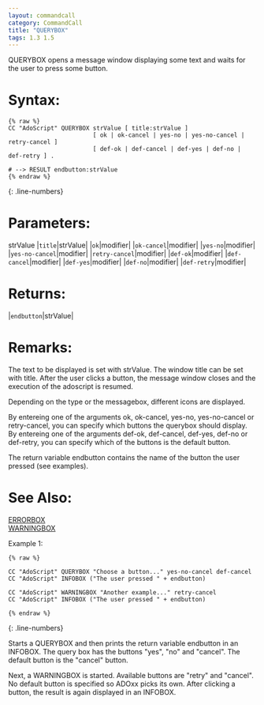 ```yaml
---
layout: commandcall
category: CommandCall
title: "QUERYBOX"
tags: 1.3 1.5
---
```


QUERYBOX opens a message window displaying some text and waits for the user to press some button.

# Syntax:  

```adoscript
{% raw %}
CC "AdoScript" QUERYBOX strValue [ title:strValue ] 
						[ ok | ok-cancel | yes-no | yes-no-cancel | retry-cancel ] 
						[ def-ok | def-cancel | def-yes | def-no | def-retry ] .

# --> RESULT endbutton:strValue
{% endraw %}
```
{: .line-numbers}
# Parameters:  

strValue
|`title`|strValue|
|`ok`|modifier|
|`ok-cancel`|modifier|
|`yes-no`|modifier|
|`yes-no-cancel`|modifier|
|`retry-cancel`|modifier|
|`def-ok`|modifier|
|`def-cancel`|modifier|
|`def-yes`|modifier|
|`def-no`|modifier|
|`def-retry`|modifier|

# Returns:  

|`endbutton`|strValue|

# Remarks:

The text to be displayed is set with strValue. The window title can be set with title. After the user clicks a button, the message window closes and the execution of the adoscript is resumed.

Depending on the type or the messagebox, different icons are displayed.

By entereing one of the arguments ok, ok-cancel, yes-no, yes-no-cancel or retry-cancel, you can specify which buttons the querybox should display. By entereing one of the arguments def-ok, def-cancel, def-yes, def-no or def-retry, you can specify which of the buttons is the default button.

The return variable endbutton contains the name of the button the user pressed (see examples).

# See Also:  

[ERRORBOX](errorbox.html "ERRORBOX")  
[WARNINGBOX](warningbox.html "WARNINGBOX")  


Example 1:

```adoscript
{% raw %}

CC "AdoScript" QUERYBOX "Choose a button..." yes-no-cancel def-cancel
CC "AdoScript" INFOBOX ("The user pressed " + endbutton)

CC "AdoScript" WARNINGBOX "Another example..." retry-cancel
CC "AdoScript" INFOBOX ("The user pressed " + endbutton)

{% endraw %}
```
{: .line-numbers}

Starts a QUERYBOX and then prints the return variable endbutton in an INFOBOX. The query box has the buttons "yes", "no" and "cancel". The default button is the "cancel" button.

Next, a WARNINGBOX is started. Available buttons are "retry" and "cancel". No default button is specified so ADOxx picks its own. After clicking a button, the result is again displayed in an INFOBOX.  
